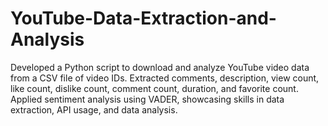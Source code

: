 # YouTube-Data-Extraction-and-Analysis
Developed a Python script to download and analyze YouTube video data from a CSV file of video IDs. Extracted comments, description, view count, like count, dislike count, comment count, duration, and favorite count. Applied sentiment analysis using VADER, showcasing skills in data extraction, API usage, and data analysis.
